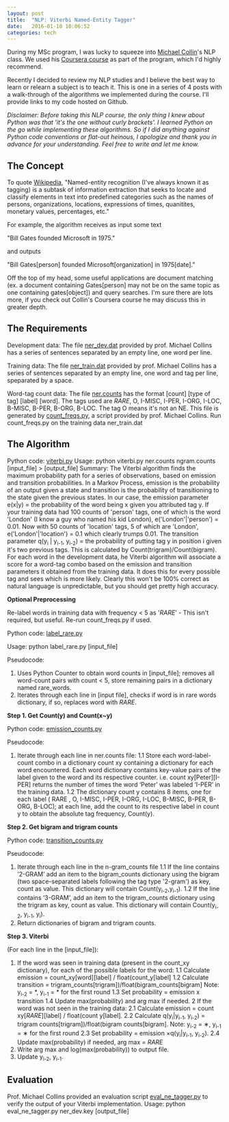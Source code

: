 ```yaml
---
layout: post
title:  "NLP: Viterbi Named-Entity Tagger"
date:   2016-01-10 10:06:52
categories: tech
---
```


During my MSc program, I was lucky to squeeze into [Michael Collin](http://www.cs.columbia.edu/~mcollins/)'s NLP class. We used his [Coursera course](https://www.coursera.org/course/nlangp) as part of the program, which I'd highly recommend.

Recently I decided to review my NLP studies and I believe the best way to learn or relearn a subject is to teach it. This is one in a series of 4 posts with a walk-through of the algorithms we implemented during the course. I'll provide links to my code hosted on Github.

*Disclaimer: Before taking this NLP course, the only thing I knew about Python was that 'it's the one without curly brackets'. I learned Python on the go while implementing these algorithms. So if I did anything against Python code conventions or flat-out heinous, I apologize and thank you in advance for your understanding. Feel free to write and let me know.*

## The Concept

To quote [Wikipedia](https://en.wikipedia.org/wiki/Named-entity_recognition), "Named-entity recognition (I've always known it as tagging) is a subtask of information extraction that seeks to locate and classify elements in text into predefined categories such as the names of persons, organizations, locations, expressions of times, quanitites, monetary values, percentages, etc."

For example, the algorithm receives as input some text

"Bill Gates founded Microsoft in 1975."

and outputs

"Bill Gates[person] founded Microsoft[organization] in 1975[date]."

Off the top of my head, some useful applications are document matching (ex. a document containing Gates[person] may not be on the same topic as one containing gates[object]) and query searches. I'm sure there are lots more, if you check out Collin's Coursera course he may discuss this in greater depth.

## The Requirements

Development data: The file [ner_dev.dat](https://github.com/JLouback/nlp-viterbi/blob/master/ner_dev.dat) provided by prof. Michael Collins has a series of sentences separated by an empty line, one word per line.

Training data: The file [ner_train.dat](https://github.com/JLouback/nlp-viterbi/blob/master/ner_train.dat) provided by prof. Michael Collins has a series of sentences separated by an empty line, one word and tag per line, speparated by a space.

Word-tag count data: The file [ner.counts](https://github.com/JLouback/nlp-viterbi/blob/master/ner.counts) has the format [count] [type of tag] [label] [word]. The tags used are _RARE_, O, I-MISC, I-PER, I-ORG, I-LOC, B-MISC, B-PER, B-ORG, B-LOC. The tag O means it's not an NE. This file is generated by [count_freqs.py](https://github.com/JLouback/nlp-viterbi/blob/master/count_freqs.py), a script provided by prof. Michael Collins. Run count_freqs.py on the training data ner_train.dat


## The Algorithm
Python code: [viterbi.py](https://github.com/JLouback/nlp-viterbi/blob/master/viterbi.py)
Usage: python viterbi.py ner.counts ngram.counts [input_file] > [output_file]
Summary: The Viterbi algorithm finds the maximum probability path for a series of observations, based on emission and transition probabilities. In a Markov Process, emission is the probability of an output given a state and transition is the probability of transitioning to the state given the previous states. In our case, the emission parameter e(x|y) = the probability of the word being x given you attributed tag y. If your training data had 100 counts of 'person' tags, one of which is the word 'London' (I know a guy who named his kid London), e('London'|'person') = 0.01. Now with 50 counts of 'location' tags, 5 of which are 'London', e('London'|'location') = 0.1 which clearly trumps 0.01. The transition parameter q(y<sub>i</sub> | y<sub>i-1</sub>, y<sub>i-2</sub>) = the probability of putting tag y in position i given it's two previous tags. This is calculated by Count(trigram)/Count(bigram). For each word in the development data, he Viterbi algorithm will associate a score for a word-tag combo based on the emission and transition parameters it obtained from the training data. It does this for every possible tag and sees which is more likely. Clearly this won't be 100% correct as natural language is unpredictable, but you should get pretty high accuracy.

**Optional Preprocessing**

Re-label words in training data with frequency < 5 as '_RARE_' - This isn't required, but useful. Re-run count_freqs.py if used.

Python code: [label_rare.py](https://github.com/JLouback/nlp-viterbi/blob/master/label_rare.py)

Usage: python label_rare.py [input_file]

Pseudocode:

1. Uses Python Counter to obtain word counts in [input_file]; removes all word-count pairs with count < 5, store remaining pairs in a dictionary named rare_words.
2. Iterates through each line in [input file], checks if word is in rare words dictionary, if so, replaces word with _RARE_.


**Step 1. Get Count(y) and Count(x~y)**

Python code: [emission_counts.py](https://github.com/JLouback/nlp-viterbi/blob/master/emission_counts.py)

Pseudocode:

1. Iterate through each line in ner.counts file:
1.1 Store each word-label-count combo in a dictionary count xy containing a dictionary for each word encountered. Each word dictionary contains key-value pairs of the label given to the word and its respective counter. i.e. count xy[Peter][I-PER] returns the number of times the word ‘Peter’ was labeled ‘I-PER’ in the training data.
1.2 The dictionary count y contains 8 items, one for each label ( RARE , O, I-MISC, I-PER, I-ORG, I-LOC, B-MISC, B-PER, B-ORG, B-LOC); at each line, add the count to its respective label in count y to obtain the absolute tag frequency, Count(y).

**Step 2. Get bigram and trigram counts**

Python code: [transition_counts.py](https://github.com/JLouback/nlp-viterbi/blob/master/)

Pseudocode:

1. Iterate through each line in the n-gram_counts file
1.1 If the line contains ’2-GRAM’ add an item to the bigram_counts dictionary using the bigram (two space-separated labels following the tag type '2-gram') as key, count as value. This dictionary will contain Count(y<sub>i-2</sub>,y<sub>i-1</sub>).
1.2 If the line contains ’3-GRAM’, add an item to the trigram_counts dictionary using the trigram as key, count as value. This dictionary will contain Count(y<sub>i-2</sub>, y<sub>i-1</sub>, y<sub>i</sub>).
2. Return dictionaries of bigram and trigram counts.

**Step 3. Viterbi**

(For each line in the [input_file]):

1. If the word was seen in training data (present in the count_xy dictionary), for each of the possible labels for the word:
1.1 Calculate emission = count_xy[word][label] / float(count_y[label]
1.2 Calculate transition = trigram_counts[trigram])/float(bigram_counts[bigram] Note: y<sub>i-2</sub> = *, y<sub>i-1</sub> = * for the first round
1.3 Set probability = emission x transition
1.4 Update max(probability) and arg max if needed.
2 If the word was not seen in the training data:
2.1 Calculate emission = count xy[_RARE_][label] / float(count y[label].
2.2 Calculate q(y<sub>i</sub>|y<sub>i-1</sub>, y<sub>i-2</sub>) = trigram counts[trigram])/float(bigram counts[bigram]. Note: y<sub>i-2</sub> = ∗, y<sub>i-1</sub> = ∗ for the first round
2.3 Set probability = emission ×q(y<sub>i</sub>|y<sub>i-1</sub>, y<sub>i-2</sub>).
2.4 Update max(probability) if needed, arg max = _RARE_
3. Write arg max and log(max(probability)) to output file.
4. Update y<sub>i-2</sub>, y<sub>i-1</sub>.


## Evaluation
Prof. Michael Collins provided an evaluation script [eval_ne_tagger.py](https://github.com/JLouback/nlp-viterbi/blob/master/eval_ne_tagger.py) to verify the output of your Viterbi implementation.
Usage: python eval_ne_tagger.py ner_dev.key [output_file]

